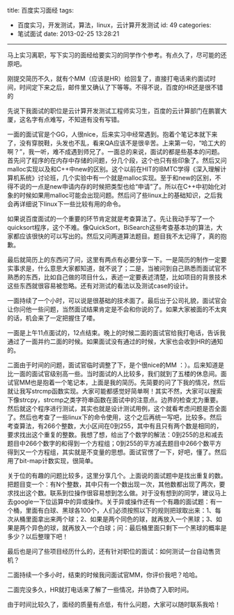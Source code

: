 title: 百度实习面经
tags:
  - 百度实习，开发测试，算法，linux，云计算开发测试
id: 49
categories:
  - 笔试面试
date: 2013-02-25 13:28:21
---

马上实习离职，写下实习的面经给要实习的同学作个参考。有点久了，尽可能的还原吧。

刚提交简历不久，就有个MM（应该是HR）给回复了，直接打电话来约面试时间，时间定下来之后，邮件里又确认了下等等。不得不说，百度的HR还是很不错的

先说下我面试的职位是云计算开发测试工程师实习生，百度的云计算部门在鹏寰大厦，这名字有点难写，不知道有没有写错。

一面的面试官是个GG，人很nice，后来实习中经常遇到。抱着个笔记本就下来了，没有穿脱鞋，头发也不乱，看来QA应该不是很辛苦。上来第一句，“哈工大的啊？”，我一听，难不成遇到师兄了。一面总的来说，面试的都是些基本的问题。首先问了程序的在内存中存储的问题，分几个段，这个也只有些印象了。然后又问malloc实现以及和C++中new的区别。这个以前在HIT的IBMTC学得《深入理解计算机系统》讨论班，几个实验中有一个就是malloc实现。至于和new的区别，不得不说的一点是new申请内存的时候把类型也给“申请”了。所以在C++中初始化对象的时候如果用malloc可能会出现问题。然后问了些linux上的基础知识，之后我会再详细说下linux下一些比较有用的命令。

如果说百度面试的一个重要的环节肯定就是考查算法了。先让我动手写了一个quicksort程序，这个不难。像QuickSort，BiSearch这些考查基本功的算法，大家都应该很快的可以写出的。然后又问两道算法题目。题目我不太记得了，真的抱歉。

最后就简历上的东西问了问，这里有两点有必要分享一下。一是简历的制作一定要实事求是，什么意思大家都知道，就不说了；二是，当被问到自己熟悉而面试官不熟悉的东西，比如自己做的项目什么，表述一定要表述清楚，比如项目的背景技术这些东西就很容易被忽略。还有对测试的看法以及测试case的设计。

一面持续了一个小时，可以说是很基础的技术面了。最后出于公司礼貌，面试官会让你问他一些问题，当然面试结果肯定是不会和你说的了。如果大家被面的不太爽的话，机会来了一定把握住了喽。

一面是上午11点面试的，12点结束。晚上的时候二面的面试官给我打电话，告诉我通过了一面并约二面的时候。如果面试没有通过的时候，大家也会收到HR的通知的。

二面由于时间的问题，面试官临时调整了下，是个很nice的MM ：）。后来知道是比一面的面试官级别高一些。当时面试的人比较多，我们就到了五楼的休息间。面试官MM也是抱着一个笔记本，上面是我的简历。先简要的问了下我的情况，然后就让我写strcmp函数实现。大家可能都感觉好简单啊！其实不然，大家可以搜索下像strcpy，strcmp之类字符串函数在面试中的注意点。边界的检查尤为重要。然后就这个程序进行测试，其实也就是设计测试用例，这个就看考虑问题是否全面了。然后也考查了一些linux下的命令使用，这个之后再统一写吧，比较多。然后考查算法，有266个整数，大小区间在0到255，其中有且只有两个数是相同的，要求找出这个重复的整数。我想了想，给出了个数学的解法：0到255的总和减去题目中266个数字的和得到一个方程组；0到255的平方减去题目中266个数平方得到又一个方程组，其实就是不变量的思想。面试官愣了一下，好吧，懂了。然后用了bit-map计数实现，很简单。

关于位的有趣的问题比较多，这里分享几个。上面说的面试题中是找出重复的数。把题目变一个：有N个整数，其中只有一个数出现一次，其他数都出现了两次，要求找出这个数。联系到位操作很容易想到怎么做。对于没有想到的同学，建议马上去google一下位运算中的异或操作。关于异或操作还有一个有趣的面试题：有一个桶，里面有白球、黑球各100个，人们必须按照以下的规则把球取出来：1、每次从桶里面拿出来两个球；2、如果是两个同色的球，就再放入一个黑球；3、如果是两个异色的球，就再放入一个白球；问：最后桶里面只剩下一个黑球的概率是多少？以后整理下吧！

最后也是问了些项目经历什么的，还有针对职位的面试：如何测试一台自动售货机？

二面持续一个多小时，结束的时候我问面试官MM，你评价我吧？哈哈。

二面完没多久，HR就打电话来了解了一些情况，并协商了入职时间。

由于时间比较久了，面经的质量有点低，有什么问题，大家可以随时联系我哈！